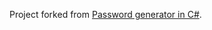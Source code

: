 Project forked from [Password generator in C#](https://www.dotnetfunda.com/articles/show/3177/password-generator-in-csharp).